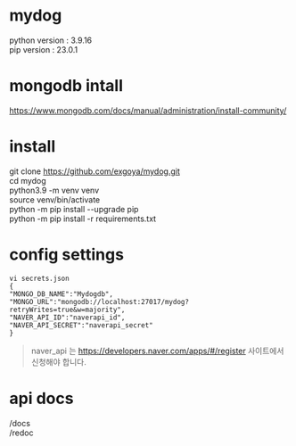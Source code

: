 # mydog

python version : 3.9.16   
pip version : 23.0.1  

# mongodb intall
https://www.mongodb.com/docs/manual/administration/install-community/  

# install
git clone https://github.com/exgoya/mydog.git  
cd mydog  
python3.9 -m venv venv  
source venv/bin/activate  
python -m pip install --upgrade pip  
python -m pip install -r requirements.txt           

# config settings
```
vi secrets.json 
{  
"MONGO_DB_NAME":"Mydogdb",  
"MONGO_URL":"mongodb://localhost:27017/mydog?retryWrites=true&w=majority",  
"NAVER_API_ID":"naverapi_id",  
"NAVER_API_SECRET":"naverapi_secret"  
}    
```
> naver_api 는 https://developers.naver.com/apps/#/register 사이트에서 신청해야 합니다.  

# api docs
/docs  
/redoc  